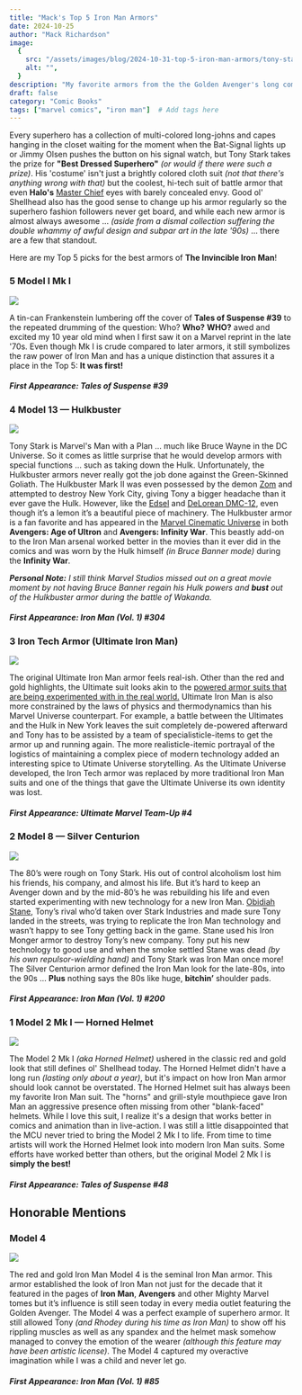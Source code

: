 ```yaml
---
title: "Mack's Top 5 Iron Man Armors"
date: 2024-10-25
author: "Mack Richardson"
image:
  {
    src: "/assets/images/blog/2024-10-31-top-5-iron-man-armors/tony-stark-armors.webp",
    alt: "",
  }
description: "My favorite armors from the the Golden Avenger's long comic book history."
draft: false
category: "Comic Books"
tags: ["marvel comics", "iron man"]  # Add tags here
---
```


Every superhero has a collection of multi-colored long-johns and capes hanging in the closet waiting for the moment when the Bat-Signal lights up or Jimmy Olsen pushes the button on his signal watch, but Tony Stark takes the prize for **"Best Dressed Superhero"** _(or would if there were such a prize)_. His 'costume' isn't just a brightly colored cloth suit _(not that there's anything wrong with that)_ but the coolest, hi-tech suit of battle armor that even **Halo's** <a title="Master Chief (Halo)" href="http://en.wikipedia.org/wiki/Master_Chief_(Halo)" target="_blank">Master Chief</a> eyes with barely concealed envy. Good ol' Shellhead also has the good sense to change up his armor regularly so the superhero fashion followers never get board, and while each new armor is almost always awesome &hellip; _(aside from a dismal collection suffering the double whammy of awful design and subpar art in the late '90s)_ &hellip; there are a few that standout. 

Here are my Top 5 picks for the best armors of **The Invincible Iron Man**!

<section class="listicle-item five">
  
  ### **5** Model I Mk I

  <img src="/assets/images/blog/2024-10-31-top-5-iron-man-armors/iron-man-model-1.png" class="primary no-border">

  A tin-can Frankenstein lumbering off the cover of **Tales of Suspense #39** to the repeated drumming of the question: Who? **Who?** **WHO?** awed and excited my 10 year old mind when I first saw it on a Marvel reprint in the late '70s. Even though Mk I is crude compared to later armors, it still symbolizes the raw power of Iron Man and has a unique distinction that assures it a place in the Top 5: **It was first!**

  ##### **First Appearance:** Tales of Suspense #39

</section>

<section class="listicle-item four">

### **4** Model 13 &mdash; Hulkbuster

<img src="/assets/images/blog/2024-10-31-top-5-iron-man-armors/iron-man-model-13-hulkbuster.png" class="primary no-border">

Tony Stark is Marvel's Man with a Plan &hellip; much like Bruce Wayne in the DC Universe. So it comes as little surprise that he would develop armors with special functions &hellip; such as taking down the Hulk. Unfortunately, the Hulkbuster armors never really got the job done against the Green-Skinned Goliath. The Hulkbuster Mark II was even possessed by the demon <a title="The Demon Zom" href="http://en.wikipedia.org/wiki/Zom" target="_blank">Zom</a> and attempted to destroy New York City, giving Tony a bigger headache than it ever gave the Hulk. However, like the <a title="Edsel" href="http://en.wikipedia.org/wiki/Edsel" target="_blank">Edsel</a> and <a title="DeLorean DMC-12" href="http://en.wikipedia.org/wiki/DeLorean_DMC-12" target="_blank">DeLorean DMC-12</a>, even though it’s a lemon it’s a beautiful piece of machinery. The Hulkbuster armor is a fan favorite and has appeared in the <a title="Marvel Cinematic Universe" href="http://en.wikipedia.org/wiki/Marvel_Cinematic_Universe" target="_blank">Marvel Cinematic Universe</a> in both **Avengers: Age of Ultron** and **Avengers: Infinity War**. This beastly add-on to the Iron Man arsenal worked better in the movies than it ever did in the comics and was worn by the Hulk himself _(in Bruce Banner mode)_ during the **Infinity War**. 

_**Personal Note:** I still think Marvel Studios missed out on a great movie moment by not having Bruce Banner regain his Hulk powers and **bust** out of the Hulkbuster armor during the battle of Wakanda._

##### **First Appearance:** Iron Man (Vol. 1) #304</h5>

</section>

<section class="listicle-item three">

### **3** Iron Tech Armor (Ultimate Iron Man)

<img src="/assets/images/blog/2024-10-31-top-5-iron-man-armors/iron-man-ultimate.png" class="primary no-border">

The original Ultimate Iron Man armor feels real-ish. Other than the red and gold highlights, the Ultimate suit looks akin to the <a title="Powered Exoskeleton Research" href="http://en.wikipedia.org/wiki/Power_armor#Current_Research" target="_blank">powered armor suits that are being experimented with in the real world.</a> Ultimate Iron Man is also more constrained by the laws of physics and thermodynamics than his Marvel Universe counterpart. For example, a battle between the Ultimates and the Hulk in New York leaves the suit completely de-powered afterward and Tony has to be assisted by a team of specialisticle-items to get the armor up and running again. The more realisticle-itemic portrayal of the logistics of maintaining a complex piece of modern technology added an interesting spice to Utimate Universe storytelling. As the Ultimate Universe developed, the Iron Tech armor was replaced by more traditional Iron Man suits and one of the things that gave the Ultimate Universe its own identity was lost.

##### **First Appearance:** Ultimate Marvel Team-Up #4

</section>

<section class=" listicle-item two">

### **2** Model 8 &mdash; Silver Centurion

<img src="/assets/images/blog/2024-10-31-top-5-iron-man-armors/iron-man-model-8.png" class="primary no-border">

The 80’s were rough on Tony Stark. His out of control alcoholism lost him his friends, his company, and almost his life. But it’s hard to keep an Avenger down and by the mid-80’s he was rebuilding his life and even started experimenting with new technology for a new Iron Man. <a title="Obidiah Stane aka Iron Monger" href="http://en.wikipedia.org/wiki/Iron_Monger" target="_blank">Obidiah Stane</a>, Tony’s rival who’d taken over Stark Industries and made sure Tony landed in the streets, was trying to replicate the Iron Man technology and wasn’t happy to see Tony getting back in the game. Stane used his Iron Monger armor to destroy Tony’s new company. Tony put his new technology to good use and when the smoke settled Stane was dead _(by his own repulsor-wielding hand)_ and Tony Stark was Iron Man once more! The Silver Centurion armor defined the Iron Man look for the late-80s, into the 90s &hellip; **Plus** nothing says the 80s like huge, **bitchin’** shoulder pads.

##### **First Appearance:** Iron Man (Vol. 1) #200

</section>

<section class="listicle-item one">

### **1** Model 2 Mk I &mdash; Horned Helmet

<img src="/assets/images/blog/2024-10-31-top-5-iron-man-armors/iron-man-model-2-mk-1.png" class="primary no-border">

The Model 2 Mk I _(aka Horned Helmet)_ ushered in the classic red and gold look that still defines ol' Shellhead today. The Horned Helmet didn't have a long run _(lasting only about a year)_, but it's impact on how Iron Man armor should look cannot be overstated. The Horned Helmet suit has always been my favorite Iron Man suit. The "horns" and grill-style mouthpiece gave Iron Man an aggressive presence often missing from other "blank-faced" helmets. While I love this suit, I realize it's a design that works better in comics and animation than in live-action. I was still a little disappointed that the MCU never tried to bring the Model 2 Mk I to life. From time to time artists will work the Horned Helmet look into modern Iron Man suits. Some efforts have worked better than others, but the original Model 2 Mk I is **simply the best!**

##### **First Appearance:** Tales of Suspense #48

</section>

<h2 class="inverted">Honorable Mentions</h2>

<section class="listicle-item six">

### Model 4

<img src="/assets/images/blog/2024-10-31-top-5-iron-man-armors/iron-man-model-4-a.png" class="primary no-border">

The red and gold Iron Man Model 4 is the seminal Iron Man armor. This armor established the look of Iron Man not just for the decade that it featured in the pages of **Iron Man**, **Avengers** and other Mighty Marvel tomes but it’s influence is still seen today in every media outlet featuring the Golden Avenger. The Model 4 was a perfect example of superhero armor. It still allowed Tony _(and Rhodey during his time as Iron Man)_ to show off his rippling muscles as well as any spandex and the helmet mask somehow managed to convey the emotion of the wearer _(although this feature may have been artistic license)_. The Model 4 captured my overactive imagination while I was a child and never let go.

##### **First Appearance:** Iron Man (Vol. 1) #85

</section>

<style>
  section.one img.primary {
    shape-outside: url(/assets/images/blog/2024-10-31-top-5-iron-man-armors/iron-man-model-2-mk-1.png);
  }
  section.two img.primary {
    shape-outside: url(/assets/images/blog/2024-10-31-top-5-iron-man-armors/iron-man-model-8.png);
    shape-margin: 2rem;
  }
  section.three img.primary {
    shape-outside: url(/assets/images/blog/2024-10-31-top-5-iron-man-armors/iron-man-ultimate.png);
    max-width: 225px !important;
  }
  section.four img.primary {
    shape-outside: url(/assets/images/blog/2024-10-31-top-5-iron-man-armors/iron-man-model-13-hulkbuster.png);
    shape-margin: 2.5rem;
    max-width: 250px !important;
  }
  section.five img.primary {
    shape-outside: url(/assets/images/blog/2024-10-31-top-5-iron-man-armors/iron-man-model-1.png);
    max-width: 200px !important;
  }
  section.six img.primary {
    shape-outside: url(/assets/images/blog/2024-10-31-top-5-iron-man-armors/iron-man-model-4-a.png);
  }
</style>